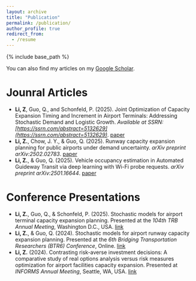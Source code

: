 ```yaml
---
layout: archive
title: "Publication"
permalink: /publication/
author_profile: true
redirect_from:
  - /resume
---
```


{% include base_path %}

You can also find my articles on my [Google Scholar](https://scholar.google.com/citations?user=acIQuOYAAAAJ&hl=en).


Jounral Articles
======
* **Li, Z**, Guo, Q., and Schonfeld, P. (2025). Joint Optimization of Capacity Expansion Timing and Increment in Airport Terminals: Addressing Stochastic Demand and Logistic Growth. *Available at SSRN: [https://ssrn.com/abstract=5132629](https://ssrn.com/abstract=5132629)*. [paper](http://dx.doi.org/10.2139/ssrn.5132629)
* **Li, Z.**, Chow, J. Y., & Guo, Q. (2025). Runway capacity expansion planning for public airports under demand uncertainty. *arXiv preprint arXiv:2502.02783*. [paper](https://arxiv.org/abs/2502.02783)
* **Li, Z.**, & Guo, Q. (2025). Vehicle occupancy estimation in Automated Guideway Transit via deep learning with Wi-Fi probe requests. *arXiv preprint arXiv:2501.16644*. [paper](https://arxiv.org/abs/2501.16644)

  
Conference Presentations
======
* **Li, Z.**, Guo, Q., & Schonfeld, P. (2025). Stochastic models for airport terminal capacity expansion planning. Presented at the *104th TRB Annual Meeting*, Washington D.C., USA. [link](https://annualmeeting.mytrb.org/FileUpload/FullPaper?ID=58950&SessionID=22577)
* **Li, Z.**, & Guo, Q. (2024). Stochastic models for airport runway capacity expansion planning. Presented at the *6th Bridging Transportation Researchers (BTR6) Conference*, Online. [link](https://youtu.be/8qYlGwEOU7w?feature=shared&t=2405)
* **Li, Z.** (2024). Contrasting risk-averse investment decisions: A comparative study of real options analysis versus risk measures optimization for airport facilities capacity expansion. Presented at *INFORMS Annual Meeting*, Seattle, WA, USA. [link](https://submissions.mirasmart.com/InformsAnnual2024/Itinerary/PresentationDetail.aspx?evdid=5438)

